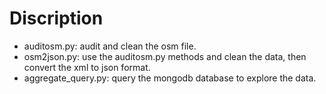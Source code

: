 # Discription
- auditosm.py: audit and clean the osm file.
- osm2json.py: use the auditosm.py methods and clean the data, then convert the xml to json format.
- aggregate_query.py: query the mongodb database to explore the data.